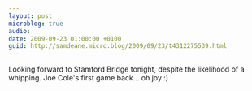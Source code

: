 ```yaml
---
layout: post
microblog: true
audio: 
date: 2009-09-23 01:00:00 +0100
guid: http://samdeane.micro.blog/2009/09/23/t4312275539.html
---
```

Looking forward to Stamford Bridge tonight, despite the likelihood of a whipping. Joe Cole's first game back... oh joy :)
